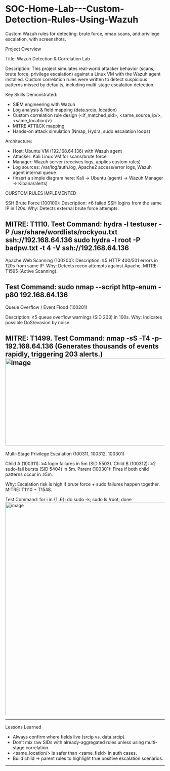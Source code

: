 # SOC-Home-Lab---Custom-Detection-Rules-Using-Wazuh
Custom Wazuh rules for detecting: brute force, nmap scans, and privilege escalation, with screenshots.

Project Overview

Title: Wazuh Detection & Correlation Lab

Description:
This project simulates real-world attacker behavior (scans, brute force, privilege escalation) against a Linux VM with the Wazuh agent installed. Custom correlation rules were written to detect suspicious patterns missed by defaults, including multi-stage escalation detection.

Key Skills Demonstrated:
- SIEM engineering with Wazuh
- Log analysis & field mapping (data.srcip, location)
- Custom correlation rule design (<if_matched_sid>, <same_source_ip/>, <same_location/>)
- MITRE ATT&CK mapping
- Hands-on attack simulation (Nmap, Hydra, sudo escalation loops)

Architecture: 
- Host: Ubuntu VM (192.168.64.136) with Wazuh agent
- Attacker: Kali Linux VM for scans/brute force
- Manager: Wazuh server (receives logs, applies custom rules)
- Log sources: /var/log/auth.log, Apache2 access/error logs, Wazuh agent internal queue
- (Insert a simple diagram here: Kali → Ubuntu (agent) → Wazuh Manager → Kibana/alerts) 

CURSTOM RULES IMPLEMENTED

SSH Brute Force (100100):
Description: ≥6 failed SSH logins from the same IP in 120s.
Why: Detects external brute force attempts.

MITRE: T1110.
Test Command: 
hydra -l testuser -P /usr/share/wordlists/rockyou.txt ssh://192.168.64.136 
sudo hydra -l root -P badpw.txt -t 4 -V ssh://192.168.64.136
------------------------------------------------------------------------------------

Apache Web Scanning (100200):
Description: ≥5 HTTP 400/501 errors in 120s from same IP.
Why: Detects recon attempts against Apache.
MITRE: T1595 (Active Scanning).

Test Command:
sudo nmap --script http-enum -p80 192.168.64.136 
------------------------------------------------------------------------------------

Queue Overflow / Event Flood (100201)

Description: ≥5 queue overflow warnings (SID 203) in 100s.
Why: Indicates possible DoS/evasion by noise.

MITRE: T1499.
Test Command:
nmap -sS -T4 -p- 192.168.64.136 
(Generates thousands of events rapidly, triggering 203 alerts.)  
<img width="622" height="276" alt="image" src="https://github.com/user-attachments/assets/9aa531f4-7a91-4261-adff-69094d9c4f5f" />
------------------------------------------------------------------------------------ 

Multi-Stage Privilege Escalation (100311, 100312, 100301)

Child A (100311): ≥4 login failures in 5m (SID 5503).
Child B (100312): ≥2 sudo-fail bursts (SID 5404) in 5m.
Parent (100301): Fires if both child patterns occur in ≤5m.

Why: Escalation risk is high if brute force + sudo failures happen together.
MITRE: T1110 + T1548.

Test Command:
for i in {1..6}; do sudo -k; sudo ls /root; done 
<img width="1836" height="672" alt="image" src="https://github.com/user-attachments/assets/9078a1b0-10da-4c3e-a808-385879678639" />

------------------------------------------------------------------------------------ 

Lessons Learned

- Always confirm where fields live (srcip vs. data.srcip).
- Don’t mix raw SIDs with already-aggregated rules unless using multi-stage correlation.
- <same_location/> is safer than <same_field> in auth cases.
- Build child → parent rules to highlight true positive escalation scenarios.
------------------------------------------------------------------------------------
